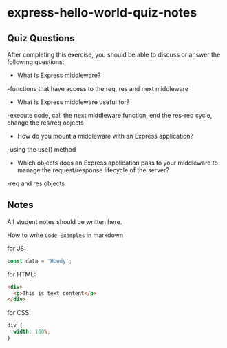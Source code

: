 # express-hello-world-quiz-notes

## Quiz Questions

After completing this exercise, you should be able to discuss or answer the following questions:

- What is Express middleware?

-functions that have access to the req, res and next middleware

- What is Express middleware useful for?

-execute code, call the next middleware function, end the res-req cycle, change the res/req objects

- How do you mount a middleware with an Express application?

-using the use() method

- Which objects does an Express application pass to your middleware to manage the request/response lifecycle of the server?

-req and res objects

## Notes

All student notes should be written here.

How to write `Code Examples` in markdown

for JS:

```javascript
const data = 'Howdy';
```

for HTML:

```html
<div>
  <p>This is text content</p>
</div>
```

for CSS:

```css
div {
  width: 100%;
}
```
